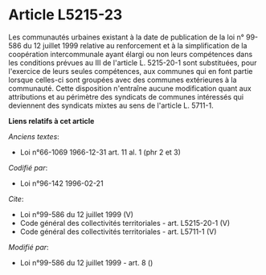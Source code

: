 # Article L5215-23

Les communautés urbaines existant à la date de publication de la loi n° 99-586 du 12 juillet 1999 relative au renforcement et
à la simplification de la coopération intercommunale ayant élargi ou non leurs compétences dans les conditions prévues au III
de l'article L. 5215-20-1 sont substituées, pour l'exercice de leurs seules compétences, aux communes qui en font partie
lorsque celles-ci sont groupées avec des communes extérieures à la communauté. Cette disposition n'entraîne aucune
modification quant aux attributions et au périmètre des syndicats de communes intéressés qui deviennent des syndicats mixtes
au sens de l'article L. 5711-1.

**Liens relatifs à cet article**

_Anciens textes_:

  - Loi n°66-1069 1966-12-31 art. 11 al. 1 (phr 2 et 3)

_Codifié par_:

  - Loi n°96-142 1996-02-21

_Cite_:

  - Loi n°99-586 du 12 juillet 1999 (V)
  - Code général des collectivités territoriales - art. L5215-20-1 (V)
  - Code général des collectivités territoriales - art. L5711-1 (V)

_Modifié par_:

  - Loi n°99-586 du 12 juillet 1999 - art. 8 ()
